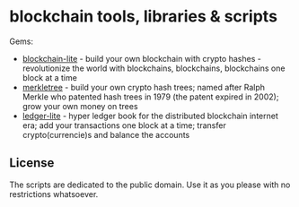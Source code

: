 # blockchain tools, libraries & scripts

Gems:

- [blockchain-lite](blockchain-lite)   - build your own blockchain with crypto hashes - revolutionize the world with blockchains, blockchains, blockchains one block at a time
- [merkletree](merkletree)  - build your own crypto hash trees; named after Ralph Merkle who patented hash trees in 1979 (the patent expired in 2002); grow your own money on trees
- [ledger-lite](ledger-lite)  - hyper ledger book for the distributed blockchain internet era; add your transactions one block at a time; transfer crypto(currencie)s and balance the accounts








## License

The scripts are dedicated to the public domain.
Use it as you please with no restrictions whatsoever.